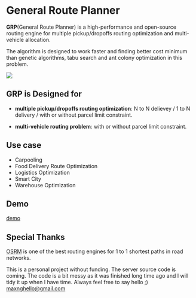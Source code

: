 # General Route Planner

**GRP**(General Route Planner) is a high-performance and open-source routing engine for multiple pickup/dropoffs routing optimization and multi-vehicle allocation. 

The algorithm is designed to work faster and finding better cost minimum than genetic algorithms, tabu search and ant colony optimization in this problem.

![](grp.gif)
## GRP is Designed for 

* **multiple pickup/dropoffs routing optimization**: N to N delievey / 1 to N delivery / with or without parcel limit constraint.

* **multi-vehicle routing problem**: with or without parcel limit constraint.

## Use case

* Carpooling
* Food Delivery Route Optimization
* Logistics Optimization
* Smart City
* Warehouse Optimization

## Demo

[demo](http://max-ng.com/grp/) 


## Special Thanks 
[OSRM](https://github.com/Project-OSRM/osrm-backend) is  one of the best routing engines for 1 to 1 shortest paths in road networks.

This is a personal project without funding. 
The server source code is coming. The code is a bit messy as it was finished long time ago and I will tidy it up when I have time. 
Always feel free to say hello ;) maxnghello@gmail.com 